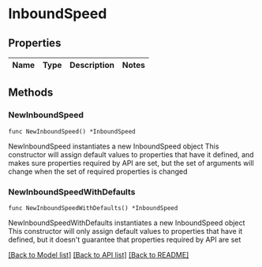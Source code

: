 # InboundSpeed

## Properties

Name | Type | Description | Notes
------------ | ------------- | ------------- | -------------

## Methods

### NewInboundSpeed

`func NewInboundSpeed() *InboundSpeed`

NewInboundSpeed instantiates a new InboundSpeed object
This constructor will assign default values to properties that have it defined,
and makes sure properties required by API are set, but the set of arguments
will change when the set of required properties is changed

### NewInboundSpeedWithDefaults

`func NewInboundSpeedWithDefaults() *InboundSpeed`

NewInboundSpeedWithDefaults instantiates a new InboundSpeed object
This constructor will only assign default values to properties that have it defined,
but it doesn't guarantee that properties required by API are set


[[Back to Model list]](../README.md#documentation-for-models) [[Back to API list]](../README.md#documentation-for-api-endpoints) [[Back to README]](../README.md)


